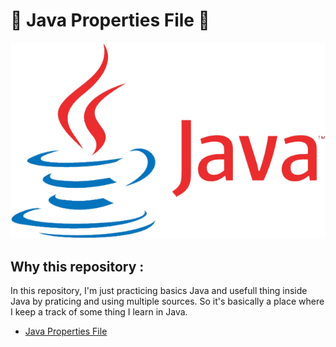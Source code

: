 # 🚀 Java Properties File 🚀 <!-- omit in toc -->

<div align="center">

![image](./Java_Logo.PNG)
</div>

## __Why this repository :__
In this repository, I'm just practicing basics Java and usefull thing inside Java by praticing and using multiple sources. So it's basically a place where I keep a track of some thing I learn in Java.

* [Java Properties File](./java_properies/Readme.md)